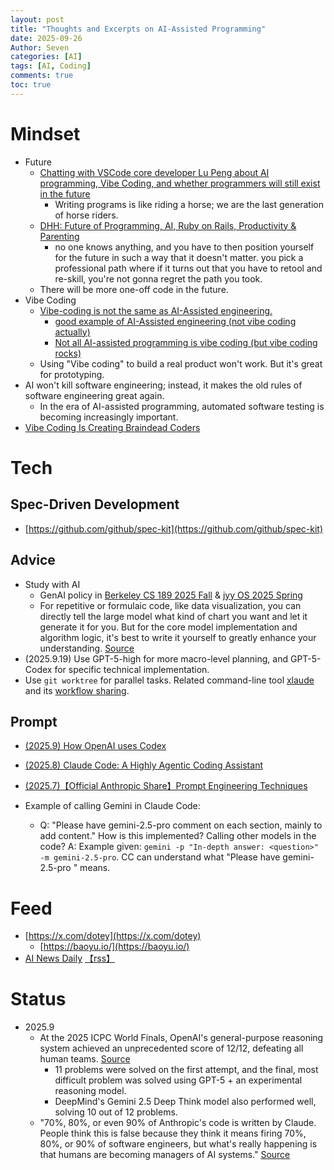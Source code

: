 ```yaml
---
layout: post
title: "Thoughts and Excerpts on AI-Assisted Programming"
date: 2025-09-26
Author: Seven
categories: [AI]
tags: [AI, Coding]
comments: true
toc: true
---
```


# Mindset

- Future
  - [Chatting with VSCode core developer Lu Peng about AI programming, Vibe Coding, and whether programmers will still exist in the future](https://www.xiaoyuzhoufm.com/episode/6893bbaa638b015879532ea6)
    - Writing programs is like riding a horse; we are the last generation of horse riders.
  - [DHH: Future of Programming, AI, Ruby on Rails, Productivity & Parenting](https://www.youtube.com/watch?v=vagyIcmIGOQ)
    - no one knows anything, and you have to then position yourself for the future in such a way that it doesn't matter. you pick a professional path where if it turns out that you have to retool and re-skill, you're not gonna regret the path you took.
  - There will be more one-off code in the future.
- Vibe Coding
  - [Vibe-coding is not the same as AI-Assisted engineering.](https://x.com/addyosmani/status/1960034046177923457)
    - [good example of AI-Assisted engineering (not vibe coding actually)](https://www.reddit.com/r/vibecoding/comments/1myakhd/how_we_vibe_code_at_a_faang/)
    - [Not all AI-assisted programming is vibe coding (but vibe coding rocks)](https://simonwillison.net/2025/Mar/19/vibe-coding/)
  - Using "Vibe coding" to build a real product won't work. But it's great for prototyping.
- AI won't kill software engineering; instead, it makes the old rules of software engineering great again.
  - In the era of AI-assisted programming, automated software testing is becoming increasingly important.
- [Vibe Coding Is Creating Braindead Coders](https://nmn.gl/blog/vibe-coding-gambling)

# Tech

## Spec-Driven Development

- [https://github.com/github/spec-kit](https://github.com/github/spec-kit)

## Advice

- Study with AI
  - GenAI policy in [Berkeley CS 189 2025 Fall](https://eecs189.org/fa25/syllabus/#collaboration-policy-and-academic-honesty) & [jyy OS 2025 Spring](https://jyywiki.cn/OS/2025/labs/Labs.md)
  - For repetitive or formulaic code, like data visualization, you can directly tell the large model what kind of chart you want and let it generate it for you. But for the core model implementation and algorithm logic, it's best to write it yourself to greatly enhance your understanding. [Source](https://www.zhihu.com/question/20691338/answer/1953806305258091019)
- (2025.9.19) Use GPT-5-high for more macro-level planning, and GPT-5-Codex for specific technical implementation.
- Use `git worktree` for parallel tasks. Related command-line tool [xlaude](https://github.com/Xuanwo/xlaude) and its [workflow sharing](https://xuanwo.io/2025/06-how-i-vibe-coding-sept-2025-edition/).

## Prompt

- [(2025.9) How OpenAI uses Codex](https://cdn.openai.com/pdf/6a2631dc-783e-479b-b1a4-af0cfbd38630/how-openai-uses-codex.pdf)

- [(2025.8) Claude Code: A Highly Agentic Coding Assistant](https://www.deeplearning.ai/short-courses/claude-code-a-highly-agentic-coding-assistant/)

- [(2025.7)【Official Anthropic Share】Prompt Engineering Techniques](https://www.bilibili.com/video/BV1j4h3zpEPa)

- Example of calling Gemini in Claude Code:
  - Q: "Please have gemini-2.5-pro comment on each section, mainly to add content." How is this implemented? Calling other models in the code? A: Example given: `gemini -p "In-depth answer: <question>" -m gemini-2.5-pro`. CC can understand what "Please have gemini-2.5-pro <question>" means.

# Feed

- [https://x.com/dotey](https://x.com/dotey)
  - [https://baoyu.io/](https://baoyu.io/)
- [AI News Daily](https://ai.hubtoday.app/) [【rss】](https://justlovemaki.github.io/CloudFlare-AI-Insight-Daily/rss.xml)

# Status

- 2025.9
  - At the 2025 ICPC World Finals, OpenAI's general-purpose reasoning system achieved an unprecedented score of 12/12, defeating all human teams. [Source](https://www.xiaohu.ai/c/xiaohu-ai/deepmind-openai)
    - 11 problems were solved on the first attempt, and the final, most difficult problem was solved using GPT-5 + an experimental reasoning model.
    - DeepMind's Gemini 2.5 Deep Think model also performed well, solving 10 out of 12 problems.
  - "70%, 80%, or even 90% of Anthropic's code is written by Claude. People think this is false because they think it means firing 70%, 80%, or 90% of software engineers, but what's really happening is that humans are becoming managers of AI systems." [Source](https://x.com/FinanceYF5/status/1968877259709890883)
